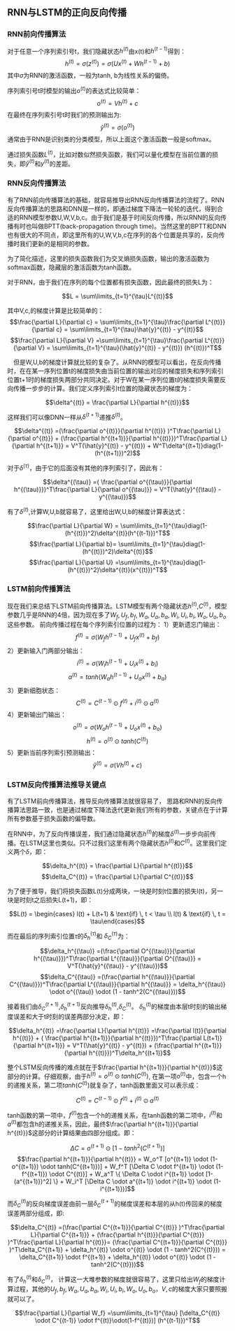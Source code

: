 ## RNN与LSTM的正向反向传播

### RNN前向传播算法

对于任意一个序列索引号t，我们隐藏状态$h^{(t)}$由x(t)和$h^{(t−1)}$得到：
$$h^{(t)} = \sigma(z^{(t)}) = \sigma(Ux^{(t)} + Wh^{(t-1)} +b )$$
其中$σ$为RNN的激活函数，一般为tanh, b为线性关系的偏倚。

序列索引号t时模型的输出$o^{(t)}$的表达式比较简单：
$$o^{(t)} = Vh^{(t)} +c$$
在最终在序列索引号t时我们的预测输出为:
$$\hat{y}^{(t)} = \sigma(o^{(t)})$$
通常由于RNN是识别类的分类模型，所以上面这个激活函数一般是softmax。

通过损失函数$L^{(t)}$，比如对数似然损失函数，我们可以量化模型在当前位置的损失，即$\hat{y}^{(t)}$和$y^{(t)}$的差距。

### RNN反向传播算法
有了RNN前向传播算法的基础，就容易推导出RNN反向传播算法的流程了。RNN反向传播算法的思路和DNN是一样的，即通过梯度下降法一轮轮的迭代，得到合适的RNN模型参数U,W,V,b,c。由于我们是基于时间反向传播，所以RNN的反向传播有时也叫做BPTT(back-propagation through time)。当然这里的BPTT和DNN也有很大的不同点，即这里所有的U,W,V,b,c在序列的各个位置是共享的，反向传播时我们更新的是相同的参数。

为了简化描述，这里的损失函数我们为交叉熵损失函数，输出的激活函数为softmax函数，隐藏层的激活函数为tanh函数。

对于RNN，由于我们在序列的每个位置都有损失函数，因此最终的损失L为：

$$L = \sum\limits_{t=1}^{\tau}L^{(t)}$$

其中V,c,的梯度计算是比较简单的：
$$\frac{\partial L}{\partial c} = \sum\limits_{t=1}^{\tau}\frac{\partial L^{(t)}}{\partial c}  = \sum\limits_{t=1}^{\tau}\hat{y}^{(t)} - y^{(t)}$$
$$\frac{\partial L}{\partial V} =\sum\limits_{t=1}^{\tau}\frac{\partial L^{(t)}}{\partial V}  = \sum\limits_{t=1}^{\tau}(\hat{y}^{(t)} - y^{(t)}) (h^{(t)})^T$$

　但是W,U,b的梯度计算就比较的复杂了。从RNN的模型可以看出，在反向传播时，在在某一序列位置t的梯度损失由当前位置的输出对应的梯度损失和序列索引位置t+1时的梯度损失两部分共同决定。对于W在某一序列位置t的梯度损失需要反向传播一步步的计算。我们定义序列索引t位置的隐藏状态的梯度为：

$$\delta^{(t)} = \frac{\partial L}{\partial h^{(t)}}$$

这样我们可以像DNN一样从$δ^{(t+1)}$递推$δ^{(t)}$。

$$\delta^{(t)} =(\frac{\partial o^{(t)}}{\partial h^{(t)}} )^T\frac{\partial L}{\partial o^{(t)}} + (\frac{\partial h^{(t+1)}}{\partial h^{(t)}})^T\frac{\partial L}{\partial h^{(t+1)}} = V^T(\hat{y}^{(t)} - y^{(t)}) + W^T\delta^{(t+1)}diag(1-(h^{(t+1)})^2)$$

对于$δ^{(τ)}$，由于它的后面没有其他的序列索引了，因此有：

$$\delta^{(\tau)} =( \frac{\partial o^{(\tau)}}{\partial h^{(\tau)}})^T\frac{\partial L}{\partial o^{(\tau)}} = V^T(\hat{y}^{(\tau)} - y^{(\tau)})$$

有了$δ^{(t)}$,计算W,U,b就容易了，这里给出W,U,b的梯度计算表达式：

$$\frac{\partial L}{\partial W} = \sum\limits_{t=1}^{\tau}diag(1-(h^{(t)})^2)\delta^{(t)}(h^{(t-1)})^T$$
$$\frac{\partial L}{\partial b}= \sum\limits_{t=1}^{\tau}diag(1-(h^{(t)})^2)\delta^{(t)}$$
$$\frac{\partial L}{\partial U} =\sum\limits_{t=1}^{\tau}diag(1-(h^{(t)})^2)\delta^{(t)}(x^{(t)})^T$$

### LSTM前向传播算法
现在我们来总结下LSTM前向传播算法。LSTM模型有两个隐藏状态$h^{(t)}$,$C^{(t)}$，模型参数几乎是RNN的4倍，因为现在多了$W_f,U_f,b_f,W_a,U_a,b_a,W_i,U_i,b_i,W_o,U_o,b_o$这些参数。
前向传播过程在每个序列索引位置的过程为：
1）更新遗忘门输出：
$$f^{(t)} = \sigma(W_fh^{(t-1)} + U_fx^{(t)} + b_f)$$
2）更新输入门两部分输出：
$$i^{(t)} = \sigma(W_ih^{(t-1)} + U_ix^{(t)} + b_i)$$
$$a^{(t)} = tanh(W_ah^{(t-1)} + U_ax^{(t)} + b_a)$$
3）更新细胞状态：
$$C^{(t)} = C^{(t-1)} \odot f^{(t)} + i^{(t)} \odot a^{(t)}$$
4）更新输出门输出：
$$o^{(t)} = \sigma(W_oh^{(t-1)} + U_ox^{(t)} + b_o)$$
$$h^{(t)} = o^{(t)} \odot tanh(C^{(t)})$$
5）更新当前序列索引预测输出：
$$\hat{y}^{(t)} = \sigma(Vh^{(t)} + c)$$

### LSTM反向传播算法推导关键点

有了LSTM前向传播算法，推导反向传播算法就很容易了， 思路和RNN的反向传播算法思路一致，也是通过梯度下降法迭代更新我们所有的参数，关键点在于计算所有参数基于损失函数的偏导数。

在RNN中，为了反向传播误差，我们通过隐藏状态$h^{(t)}$的梯度$δ^{(t)}$一步步向前传播。在LSTM这里也类似。只不过我们这里有两个隐藏状态$h^{(t)}$和$C^{(t)}$。这里我们定义两个$δ$，即：

$$\delta_h^{(t)} = \frac{\partial L}{\partial h^{(t)}}$$
$$\delta_C^{(t)} = \frac{\partial L}{\partial C^{(t)}}$$

为了便于推导，我们将损失函数L(t)分成两块，一块是时刻t位置的损失l(t)，另一块是时刻t之后损失L(t+1)，即：

$$L(t) = \begin{cases} l(t) + L(t+1) & \text{if} \, t < \tau \\ l(t) & \text{if} \, t = \tau\end{cases}$$

而在最后的序列索引位置$τ$的$δ^{(τ)}_h$和 $δ^{(τ)}_C$为：

$$\delta_h^{(\tau)} =(\frac{\partial O^{(\tau)}}{\partial h^{(\tau)}})^T\frac{\partial L^{(\tau)}}{\partial O^{(\tau)}}  = V^T(\hat{y}^{(\tau)} - y^{(\tau)})$$
$$\delta_C^{(\tau)} =(\frac{\partial h^{(\tau)}}{\partial C^{(\tau)}})^T\frac{\partial L^{(\tau)}}{\partial h^{(\tau)}}  = \delta_h^{(\tau)} \odot  o^{(\tau)} \odot (1 - tanh^2(C^{(\tau)}))$$

接着我们由$δ^{(t+1)}_C$,$δ^{(t+1)}_h$反向推导$δ^{(t)}_h$,$δ^{(t)}_C$。
$δ^{(t)}_h$的梯度由本层t时刻的输出梯度误差和大于t时刻的误差两部分决定，即：

$$\delta_h^{(t)} =\frac{\partial L}{\partial h^{(t)}}  =\frac{\partial l(t)}{\partial h^{(t)}} + ( \frac{\partial h^{(t+1)}}{\partial h^{(t)}})^T\frac{\partial L(t+1)}{\partial h^{(t+1)}}  = V^T(\hat{y}^{(t)} - y^{(t)}) + (\frac{\partial h^{(t+1)}}{\partial h^{(t)}})^T\delta_h^{(t+1)}$$

整个LSTM反向传播的难点就在于$\frac{\partial h^{(t+1)}}{\partial h^{(t)}}$这部分的计算。仔细观察，由于$h^{(t)} = o^{(t)} \odot tanh(C^{(t)})$, 在第一项$o^{(t)}$中，包含一个h的递推关系，第二项$tanh(C^{(t)})$就复杂了，tanh函数里面又可以表示成：

$$C^{(t)} = C^{(t-1)} \odot f^{(t)} + i^{(t)} \odot a^{(t)}$$

tanh函数的第一项中，$f^{(t)}$包含一个h的递推关系，在tanh函数的第二项中，$i^{(t)}$和$a^{(t)}$都包含h的递推关系，因此，最终$\frac{\partial h^{(t+1)}}{\partial h^{(t)}}$这部分的计算结果由四部分组成。即：

$$\Delta C = o^{(t+1)} \odot [1-tanh^2(C^{(t+1)})]$$
$$\frac{\partial h^{(t+1)}}{\partial h^{(t)}} = W_o^T [o^{(t+1)} \odot (1-o^{(t+1)}) \odot tanh(C^{(t+1)})] +  W_f^T [\Delta C  \odot f^{(t+1)} \odot (1-f^{(t+1)}) \odot C^{(t)}] + W_a^T \{ \Delta C  \odot i^{(t+1)} \odot [1-(a^{(t+1)})^2] \}  + W_i^T [\Delta C  \odot a^{(t+1)} \odot  i^{(t+1)}  \odot (1-i^{(t+1)})]$$

而$\delta_C^{(t)}$的反向梯度误差由前一层$\delta_C^{(t+1)}$的梯度误差和本层的从h(t)传回来的梯度误差两部分组成，即:

$$\delta_C^{(t)} =(\frac{\partial  C^{(t+1)}}{\partial C^{(t)}} )^T\frac{\partial L}{\partial C^{(t+1)}} + (\frac{\partial h^{(t)}}{\partial C^{(t)}} )^T\frac{\partial L}{\partial h^{(t)}}= (\frac{\partial  C^{(t+1)}}{\partial C^{(t)}} )^T\delta_C^{(t+1)} + \delta_h^{(t)} \odot  o^{(t)} \odot (1 - tanh^2(C^{(t)})) = \delta_C^{(t+1)} \odot f^{(t+1)} + \delta_h^{(t)} \odot  o^{(t)} \odot (1 - tanh^2(C^{(t)}))$$

有了$\delta_h^{(t)}$和$\delta_C^{(t)}$， 计算这一大堆参数的梯度就很容易了，这里只给出$W_f$的梯度计算过程，其他的$U_f, b_f, W_a, U_a, b_a, W_i, U_i, b_i, W_o, U_o, b_o，V, c$的梯度大家只要照搬就可以了。

$$\frac{\partial L}{\partial W_f} =\sum\limits_{t=1}^{\tau} [\delta_C^{(t)} \odot C^{(t-1)} \odot f^{(t)}\odot(1-f^{(t)})] (h^{(t-1)})^T$$




